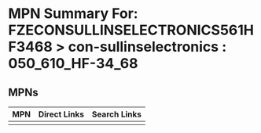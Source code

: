 



# MPN Summary For: FZECONSULLINSELECTRONICS561HF3468 > con-sullinselectronics : 050_610_HF-34_68

## MPNs
  

|MPN|Direct Links|Search Links|
| :--- | :--- | :--- |
||||
